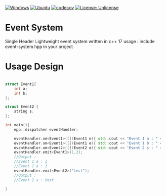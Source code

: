 [![Windows](https://github.com/FrancoisSestier/event-system/actions/workflows/windows.yml/badge.svg)](https://github.com/FrancoisSestier/event-system/actions/workflows/windows.yml) [![Ubuntu](https://github.com/FrancoisSestier/event-system/actions/workflows/ubuntu.yml/badge.svg)](https://github.com/FrancoisSestier/event-system/actions/workflows/ubuntu.yml) [![codecov](https://codecov.io/gh/FrancoisSestier/antity/branch/master/graph/badge.svg?token=ZPDP1TAO3Z)](https://codecov.io/gh/FrancoisSestier/event-system) [![License: Unlicense](https://img.shields.io/badge/license-Unlicense-blue.svg)](http://unlicense.org/)
# Event System
Single Header Lightweight event system written in c++ 17
usage : include event-system.hpp in your project

# Usage Design
```c++

struct Event1{
    int a;
    int b;
};

struct Event2 {
    string s;
};

int main(){
    epp::dispatcher eventHandler;

    eventHandler.on<Event1>([](Event1 e){ std::cout << "Event 1 a : " << e.a << std::end });
    eventHandler.on<Event1>([](Event1 e){ std::cout << "Event 1 b : " << e.b << std::end });
    eventHandler.on<Event2>([](Event2 e){ std::cout << "Event 2 s : " << e.s << std::end });
    eventHandler.emit<Event1>(1,2);
    //Output :
    //Event 1 a : 1
    //Event 1 a : 2
    eventHandler.emit<Event2>("test");
    //Output :
    //Event 2 s : test

}

```
